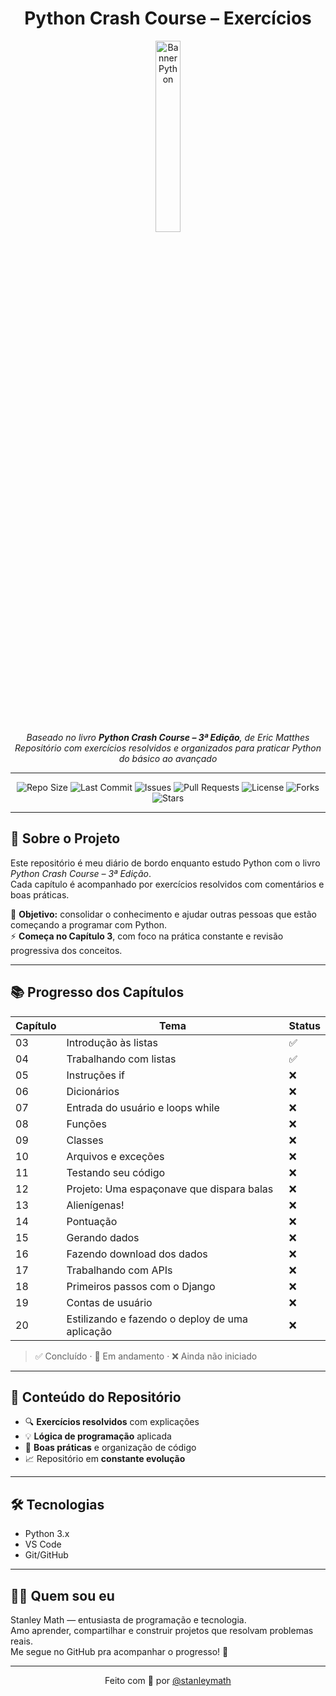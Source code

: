 <div align="center">

# Python Crash Course – Exercícios

<img src="https://i.pinimg.com/736x/e9/f7/b2/e9f7b2cea9f876b3a51a04f042a52009.jpg" alt="Banner Python" width="28%" />

 _Baseado no livro **Python Crash Course – 3ª Edição**, de Eric Matthes_  
 _Repositório com exercícios resolvidos e organizados para praticar Python do básico ao avançado_

---

![Repo Size](https://img.shields.io/github/repo-size/stanleymath/python-crash-course?color=blueviolet)
![Last Commit](https://img.shields.io/github/last-commit/stanleymath/python-crash-course?color=green)
![Issues](https://img.shields.io/github/issues/stanleymath/python-crash-course)
![Pull Requests](https://img.shields.io/github/issues-pr/stanleymath/python-crash-course)
![License](https://img.shields.io/github/license/stanleymath/python-crash-course)
![Forks](https://img.shields.io/github/forks/stanleymath/python-crash-course?style=social)
![Stars](https://img.shields.io/github/stars/stanleymath/python-crash-course?style=social)

</div>

---

## 🧠 Sobre o Projeto

Este repositório é meu diário de bordo enquanto estudo Python com o livro _Python Crash Course – 3ª Edição_.  
Cada capítulo é acompanhado por exercícios resolvidos com comentários e boas práticas.

📌 **Objetivo:** consolidar o conhecimento e ajudar outras pessoas que estão começando a programar com Python.  
⚡ **Começa no Capítulo 3**, com foco na prática constante e revisão progressiva dos conceitos.

---

## 📚 Progresso dos Capítulos

| Capítulo | Tema | Status |
|----------|------|--------|
| 03       | Introdução às listas | ✅ |
| 04       | Trabalhando com listas | ✅ |
| 05       | Instruções if | ❌ |
| 06       | Dicionários | ❌ |
| 07       | Entrada do usuário e loops while | ❌ |
| 08       | Funções | ❌ |
| 09       | Classes | ❌ |
| 10       | Arquivos e exceções | ❌ |
| 11       | Testando seu código | ❌ |
| 12       | Projeto: Uma espaçonave que dispara balas | ❌ |
| 13       | Alienígenas! | ❌ |
| 14       | Pontuação | ❌ |
| 15       | Gerando dados | ❌ |
| 16       | Fazendo download dos dados | ❌ |
| 17       | Trabalhando com APIs | ❌ |
| 18       | Primeiros passos com o Django | ❌ |
| 19       | Contas de usuário | ❌ |
| 20       | Estilizando e fazendo o deploy de uma aplicação | ❌ |

> ✅ Concluído · 🚧 Em andamento · ❌ Ainda não iniciado

---

## 🧩 Conteúdo do Repositório

- 🔍 **Exercícios resolvidos** com explicações
- 💡 **Lógica de programação** aplicada
- 🧼 **Boas práticas** e organização de código
- 📈 Repositório em **constante evolução**

---

## 🛠️ Tecnologias

- Python 3.x
- VS Code
- Git/GitHub

---

## 🙋‍♂️ Quem sou eu

Stanley Math — entusiasta de programação e tecnologia.  
Amo aprender, compartilhar e construir projetos que resolvam problemas reais.  
Me segue no GitHub pra acompanhar o progresso! 🚀

---

<div align="center">
  
Feito com 💚 por [@stanleymath](https://github.com/stanleymath)

</div>
